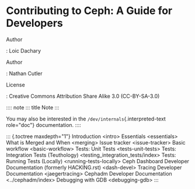 # Contributing to Ceph: A Guide for Developers

Author

:   Loic Dachary

Author

:   Nathan Cutler

License

:   Creative Commons Attribution Share Alike 3.0 (CC-BY-SA-3.0)

:::: note
::: title
Note
:::

You may also be interested in the `/dev/internals`{.interpreted-text
role="doc"} documentation.
::::

::: {.toctree maxdepth="1"}
Introduction \<intro\> Essentials \<essentials\> What is Merged and When
\<merging\> Issue tracker \<issue-tracker\> Basic workflow
\<basic-workflow\> Tests: Unit Tests \<tests-unit-tests\> Tests:
Integration Tests (Teuthology) \<testing_integration_tests/index\>
Tests: Running Tests (Locally) \<running-tests-locally\> Ceph Dashboard
Developer Documentation (formerly HACKING.rst) \<dash-devel\> Tracing
Developer Documentation \<jaegertracing\> Cephadm Developer
Documentation \<../cephadm/index\> Debugging with GDB \<debugging-gdb\>
:::

